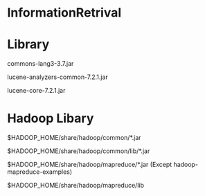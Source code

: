 # InformationRetrival
# Library

commons-lang3-3.7.jar

lucene-analyzers-common-7.2.1.jar

lucene-core-7.2.1.jar

# Hadoop Libary

$HADOOP_HOME/share/hadoop/common/*.jar

$HADOOP_HOME/share/hadoop/common/lib/*.jar

$HADOOP_HOME/share/hadoop/mapreduce/*.jar (Except hadoop-mapreduce-examples)

$HADOOP_HOME/share/hadoop/mapreduce/lib
